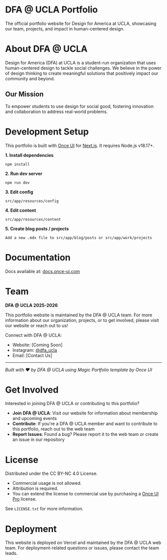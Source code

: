 # **DFA @ UCLA Portfolio**

The official portfolio website for Design for America at UCLA, showcasing our team, projects, and impact in human-centered design.

# **About DFA @ UCLA**

Design for America (DFA) at UCLA is a student-run organization that uses human-centered design to tackle social challenges. We believe in the power of design thinking to create meaningful solutions that positively impact our community and beyond.

## **Our Mission**
To empower students to use design for social good, fostering innovation and collaboration to address real-world problems.

# **Development Setup**

This portfolio is built with [Once UI](https://once-ui.com) for [Next.js](https://nextjs.org). It requires Node.js v18.17+.

**1. Install dependencies**
```
npm install
```

**2. Run dev server**
```
npm run dev
```

**3. Edit config**
```
src/app/resources/config
```

**4. Edit content**
```
src/app/resources/content
```

**5. Create blog posts / projects**
```
Add a new .mdx file to src/app/blog/posts or src/app/work/projects
```

# **Documentation**

Docs available at: [docs.once-ui.com](https://docs.once-ui.com/docs/magic-portfolio/quick-start)

# **Team**

**DFA @ UCLA 2025-2026**

This portfolio website is maintained by the DFA @ UCLA team. For more information about our organization, projects, or to get involved, please visit our website or reach out to us!

Connect with DFA @ UCLA:
- Website: [Coming Soon]
- Instagram: [@dfa_ucla](https://instagram.com/dfa_ucla)
- Email: [Contact Us]

---

*Built with ❤️ by DFA @ UCLA using Magic Portfolio template by Once UI*

# **Get Involved**

Interested in joining DFA @ UCLA or contributing to this portfolio?

- **Join DFA @ UCLA**: Visit our website for information about membership and upcoming events
- **Contribute**: If you're a DFA @ UCLA member and want to contribute to this portfolio, reach out to the web team
- **Report Issues**: Found a bug? Please report it to the web team or create an issue in our repository

# **License**

Distributed under the CC BY-NC 4.0 License.
- Commercial usage is not allowed.
- Attribution is required.
- You can extend the license to commercial use by purchasing a [Once UI Pro](https://once-ui.com/pricing) license.

See `LICENSE.txt` for more information.

# **Deployment**

This website is deployed on Vercel and maintained by the DFA @ UCLA web team. For deployment-related questions or issues, please contact the team leads.